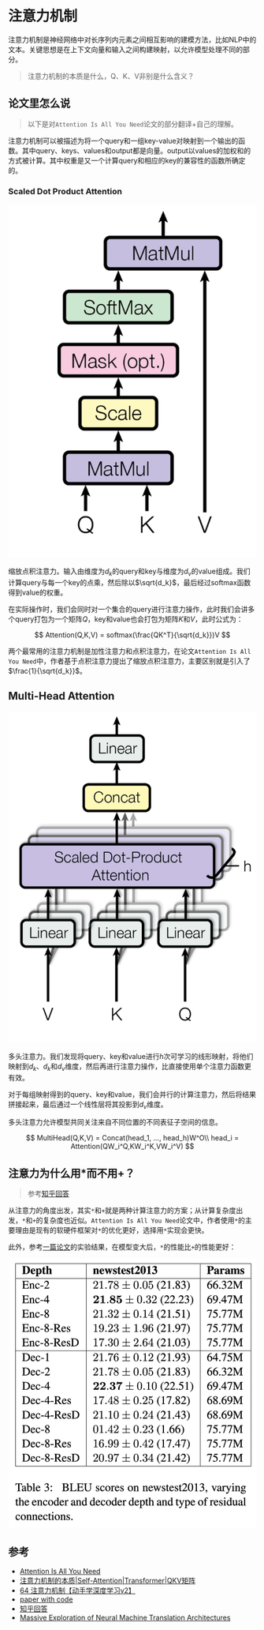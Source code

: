 # 注意力机制

注意力机制是神经网络中对长序列内元素之间相互影响的建模方法，比如NLP中的文本。关键思想是在上下文向量和输入之间构建映射，以允许模型处理不同的部分。

> 注意力机制的本质是什么，Q、K、V非别是什么含义？

## 论文里怎么说

> 以下是对`Attention Is All You Need`论文的部分翻译+自己的理解。

注意力机制可以被描述为将一个query和一组key-value对映射到一个输出的函数。其中query、keys、values和output都是向量。output以values的加权和的方式被计算。其中权重是又一个计算query和相应的key的兼容性的函数所确定的。

### Scaled Dot Product Attention

![alt text](assets/注意力机制/image.png)

缩放点积注意力。输入由维度为$d_k$的query和key与维度为$d_v$的value组成。我们计算query与每一个key的点乘，然后除以$\sqrt{d_k}$，最后经过softmax函数得到value的权重。

在实际操作时，我们会同时对一个集合的query进行注意力操作，此时我们会讲多个query打包为一个矩阵$Q$，key和value也会打包为矩阵$K$和$V$，此时公式为：

$$
Attention(Q,K,V) = softmax(\frac{QK^T}{\sqrt{d_k}})V
$$

两个最常用的注意力机制是加性注意力和点积注意力，在论文`Attention Is All You Need`中，作者基于点积注意力提出了缩放点积注意力，主要区别就是引入了$\frac{1}{\sqrt{d_k}}$。

## Multi-Head Attention

![alt text](assets/注意力机制/image-1.png)

多头注意力。我们发现将query、key和value进行$h$次可学习的线形映射，将他们映射到$d_k$、$d_k$和$d_v$维度，然后再进行注意力操作，比直接使用单个注意力函数更有效。

对于每组映射得到的query、key和value，我们会并行的计算注意力，然后将结果拼接起来，最后通过一个线性层将其投影到$d_v$维度。

多头注意力允许模型共同关注来自不同位置的不同表征子空间的信息。

$$
MultiHead(Q,K,V) = Concat(head_1, ..., head_h)W^O\\
head_i = Attention(QW_i^Q,KW_i^K,VW_i^V)
$$

## 注意力为什么用*而不用+？

> 参考[知乎回答](https://www.zhihu.com/question/339723385/answer/811341890)

从注意力的角度出发，其实`*`和`+`就是两种计算注意力的方案；从计算复杂度出发，`*`和`+`的复杂度也近似。`Attention Is All You Need`论文中，作者使用`*`的主要理由是现有的软硬件框架对`*`的优化更好，选择用`*`实现会更快。

此外，参考[一篇论文](https://arxiv.org/abs/1703.03906)的实验结果，在模型变大后，`*`的性能比`+`的性能更好：

![alt text](assets/注意力机制/image-2.png)

## 参考

- [Attention Is All You Need](https://arxiv.org/abs/1706.03762v7)
- [注意力机制的本质|Self-Attention|Transformer|QKV矩阵](https://www.bilibili.com/video/BV1dt4y1J7ov/?share_source=copy_web&vd_source=c675206b339487e9755eec554de241a9)
- [64 注意力机制【动手学深度学习v2】](https://www.bilibili.com/video/BV1264y1i7R1/?spm_id_from=333.999.0.0&vd_source=beb3167a2d3c9e837f79ea5fb8a5c155)
- [paper with code](https://paperswithcode.com/methods/category/attention-mechanisms-1)
- [知乎回答](https://www.zhihu.com/question/339723385/answer/811341890)
- [Massive Exploration of Neural Machine Translation Architectures](https://arxiv.org/abs/1703.03906)